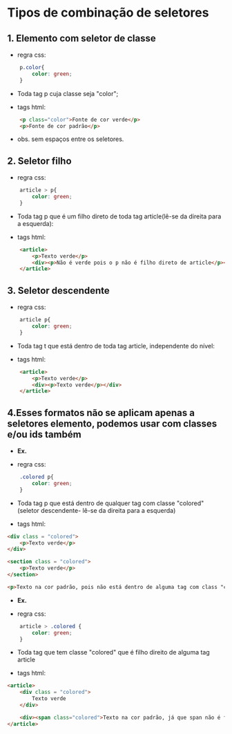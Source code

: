 # Tipos de combinação de seletores

## 1. Elemento com seletor de classe

- regra css:

```css
    p.color{
        color: green;
    }
```
- Toda tag p cuja classe seja "color";

- tags html:

```html
    <p class="color">Fonte de cor verde</p>
    <p>Fonte de cor padrão</p>
```
- obs. sem espaços entre os seletores.

## 2. Seletor filho

- regra css:

```css
    article > p{
        color: green;
    }
```
- Toda tag p que é um filho direto de toda tag article(lê-se da direita para a esquerda):

- tags html:

```html
    <article>
        <p>Texto verde</p>
        <div><p>Não é verde pois o p não é filho direto de article</p></div>
    </article>
```

## 3. Seletor descendente

- regra css:

```css
    article p{
        color: green;
    }
```

- Toda tag t que está dentro de toda tag article, independente do nível:

- tags html:

```html
    <article>
        <p>Texto verde</p>
        <div><p>Texto verde</p></div>
    </article>
```

## 4.Esses formatos não se aplicam apenas a seletores elemento, podemos usar com classes e/ou ids também

- **Ex.**

- regra css:

```css
    .colored p{
        color: green;
    }
```
- Toda tag p que está dentro de qualquer tag com classe "colored"(seletor descendente- lê-se da direita para a esquerda)

- tags html:

```html
<div class = "colored">
    <p>Texto verde</p>
</div>

<section class = "colored">
    <p>Texto verde</p>
</section>

<p>Texto na cor padrão, pois não está dentro de alguma tag com class "colored"</p>
```
- **Ex.**

- regra css:

```css
    article > .colored {
        color: green;
    }
```

- Toda tag que tem classe "colored" que é filho direito de alguma tag article

- tags html: 

```html
<article>
    <div class = "colored">
        Texto verde
    </div>

    <div><span class="colored">Texto na cor padrão, já que span não é filho direto de article</span></div>
</article>
```


